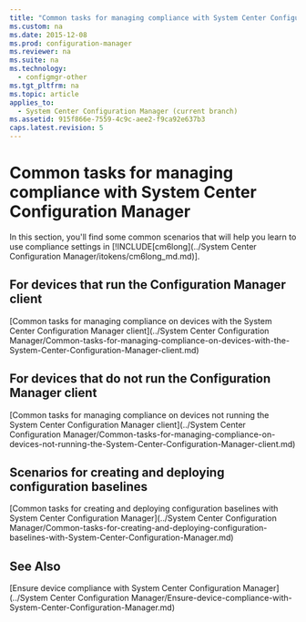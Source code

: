 ```yaml
---
title: "Common tasks for managing compliance with System Center Configuration Manager"
ms.custom: na
ms.date: 2015-12-08
ms.prod: configuration-manager
ms.reviewer: na
ms.suite: na
ms.technology: 
  - configmgr-other
ms.tgt_pltfrm: na
ms.topic: article
applies_to: 
  - System Center Configuration Manager (current branch)
ms.assetid: 915f866e-7559-4c9c-aee2-f9ca92e637b3
caps.latest.revision: 5
---
```

# Common tasks for managing compliance with System Center Configuration Manager
In this section, you'll find some common scenarios that will help you learn to use compliance settings in [!INCLUDE[cm6long](../System Center Configuration Manager/itokens/cm6long_md.md)].  
  
## For devices that run the Configuration Manager client  
 [Common tasks for managing compliance on devices with the System Center Configuration Manager client](../System Center Configuration Manager/Common-tasks-for-managing-compliance-on-devices-with-the-System-Center-Configuration-Manager-client.md)  
  
## For devices that do not run the Configuration Manager client  
 [Common tasks for managing compliance on devices not running the System Center Configuration Manager client](../System Center Configuration Manager/Common-tasks-for-managing-compliance-on-devices-not-running-the-System-Center-Configuration-Manager-client.md)  
  
## Scenarios for creating and deploying configuration baselines  
 [Common tasks for creating and deploying configuration baselines with System Center Configuration Manager](../System Center Configuration Manager/Common-tasks-for-creating-and-deploying-configuration-baselines-with-System-Center-Configuration-Manager.md)  
  
## See Also  
 [Ensure device compliance with System Center Configuration Manager](../System Center Configuration Manager/Ensure-device-compliance-with-System-Center-Configuration-Manager.md)